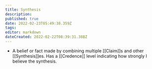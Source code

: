 ```yaml
---
title: Synthesis
description: 
published: true
date: 2022-02-23T05:49:38.359Z
tags: 
editor: markdown
dateCreated: 2022-02-22T08:39:31.388Z
---
```


- A belief or fact made by combining multiple [[Claim]]s and other [[Synthesis]]es. Has a [[Credence]] level indicating how strongly I believe the synthesis.
